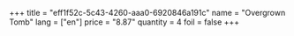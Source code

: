 +++
title = "eff1f52c-5c43-4260-aaa0-6920846a191c"
name = "Overgrown Tomb"
lang = ["en"]
price = "8.87"
quantity = 4
foil = false
+++
